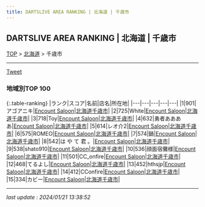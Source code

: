 ```yaml
---
title: DARTSLIVE AREA RANKING | 北海道 | 千歳市
---
```

## DARTSLIVE AREA RANKING | 北海道 | 千歳市

[TOP](/darts/rank/) > [北海道](/darts/rank/北海道/) > 千歳市

___

<a href="https://twitter.com/share?ref_src=twsrc%5Etfw" data-text="DARTSLIVE AREA RANKING | 北海道千歳市" class="twitter-share-button" data-via="DARTSLIVE" data-hashtags="DARTSLIVE" data-related="DARTSLIVE" data-show-count="false">Tweet</a>

### 地域別TOP 100

{:.table-ranking}
|ランク|スコア|名前|店名|所在地|
|---|---|---|---|---|
|1|901|アゴアニキ|<a href="https://search.dartslive.com/jp/shop/beea4f030d9ebf690d9b047a20a7ba1e">Encount Saloon</a>|<a href="/darts/rank/北海道/千歳市">北海道千歳市</a>|
|2|725|White|<a href="https://search.dartslive.com/jp/shop/beea4f030d9ebf690d9b047a20a7ba1e">Encount Saloon</a>|<a href="/darts/rank/北海道/千歳市">北海道千歳市</a>|
|3|718|Toy|<a href="https://search.dartslive.com/jp/shop/beea4f030d9ebf690d9b047a20a7ba1e">Encount Saloon</a>|<a href="/darts/rank/北海道/千歳市">北海道千歳市</a>|
|4|632|勇者ああああ|<a href="https://search.dartslive.com/jp/shop/beea4f030d9ebf690d9b047a20a7ba1e">Encount Saloon</a>|<a href="/darts/rank/北海道/千歳市">北海道千歳市</a>|
|5|614|レオ介2|<a href="https://search.dartslive.com/jp/shop/beea4f030d9ebf690d9b047a20a7ba1e">Encount Saloon</a>|<a href="/darts/rank/北海道/千歳市">北海道千歳市</a>|
|6|575|ROMEO|<a href="https://search.dartslive.com/jp/shop/beea4f030d9ebf690d9b047a20a7ba1e">Encount Saloon</a>|<a href="/darts/rank/北海道/千歳市">北海道千歳市</a>|
|7|574|鍋|<a href="https://search.dartslive.com/jp/shop/beea4f030d9ebf690d9b047a20a7ba1e">Encount Saloon</a>|<a href="/darts/rank/北海道/千歳市">北海道千歳市</a>|
|8|542|は や て 君 。|<a href="https://search.dartslive.com/jp/shop/beea4f030d9ebf690d9b047a20a7ba1e">Encount Saloon</a>|<a href="/darts/rank/北海道/千歳市">北海道千歳市</a>|
|9|538|shato910|<a href="https://search.dartslive.com/jp/shop/beea4f030d9ebf690d9b047a20a7ba1e">Encount Saloon</a>|<a href="/darts/rank/北海道/千歳市">北海道千歳市</a>|
|10|536|顔面宿儺様|<a href="https://search.dartslive.com/jp/shop/beea4f030d9ebf690d9b047a20a7ba1e">Encount Saloon</a>|<a href="/darts/rank/北海道/千歳市">北海道千歳市</a>|
|11|501|CC_onfire|<a href="https://search.dartslive.com/jp/shop/beea4f030d9ebf690d9b047a20a7ba1e">Encount Saloon</a>|<a href="/darts/rank/北海道/千歳市">北海道千歳市</a>|
|12|468|てるよし|<a href="https://search.dartslive.com/jp/shop/beea4f030d9ebf690d9b047a20a7ba1e">Encount Saloon</a>|<a href="/darts/rank/北海道/千歳市">北海道千歳市</a>|
|13|452|hthsjp|<a href="https://search.dartslive.com/jp/shop/beea4f030d9ebf690d9b047a20a7ba1e">Encount Saloon</a>|<a href="/darts/rank/北海道/千歳市">北海道千歳市</a>|
|14|412|CConfire|<a href="https://search.dartslive.com/jp/shop/beea4f030d9ebf690d9b047a20a7ba1e">Encount Saloon</a>|<a href="/darts/rank/北海道/千歳市">北海道千歳市</a>|
|15|334|カビー|<a href="https://search.dartslive.com/jp/shop/beea4f030d9ebf690d9b047a20a7ba1e">Encount Saloon</a>|<a href="/darts/rank/北海道/千歳市">北海道千歳市</a>|



___

_last update : 2024/01/21 13:38:52_


<script src="https://cdnjs.cloudflare.com/ajax/libs/jquery/3.6.1/jquery.min.js" integrity="sha512-aVKKRRi/Q/YV+4mjoKBsE4x3H+BkegoM/em46NNlCqNTmUYADjBbeNefNxYV7giUp0VxICtqdrbqU7iVaeZNXA==" crossorigin="anonymous" referrerpolicy="no-referrer"></script>
<script src="https://cdnjs.cloudflare.com/ajax/libs/jquery.tablesorter/2.31.3/js/jquery.tablesorter.min.js" integrity="sha512-qzgd5cYSZcosqpzpn7zF2ZId8f/8CHmFKZ8j7mU4OUXTNRd5g+ZHBPsgKEwoqxCtdQvExE5LprwwPAgoicguNg==" crossorigin="anonymous" referrerpolicy="no-referrer"></script>
<link rel="stylesheet" href="https://cdnjs.cloudflare.com/ajax/libs/jquery.tablesorter/2.31.3/css/theme.default.min.css" integrity="sha512-wghhOJkjQX0Lh3NSWvNKeZ0ZpNn+SPVXX1Qyc9OCaogADktxrBiBdKGDoqVUOyhStvMBmJQ8ZdMHiR3wuEq8+w==" crossorigin="anonymous" referrerpolicy="no-referrer" />
<script>
$(function() {
    $(".table-ranking").tablesorter({sortList:[[0, 0]]});
});
</script>

<script async src="https://platform.twitter.com/widgets.js" charset="utf-8"></script>